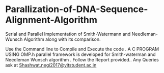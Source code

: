 # Parallization-of-DNA-Sequence-Alignment-Algorithm
Serial and Parallel Implementation of Smith-Watermann and Needleman-Wunsch Algorithm along with its comparison. 

Use the Command line to Compile and Execute the code . 
A C PROGRAM USING OMP.h parallel framework is developed for Smith-waterman and Needleman Wunsch algorithm . 
Follow the Report provided.. 
Any Queries ask at Shashwat.negi2017@vitstudent.ac.in
